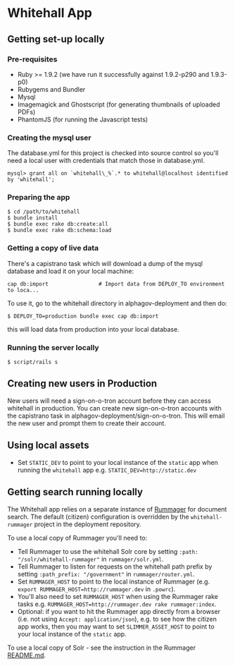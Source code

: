 # Whitehall App

## Getting set-up locally

### Pre-requisites

* Ruby >= 1.9.2 (we have run it successfully against 1.9.2-p290 and 1.9.3-p0)
* Rubygems and Bundler
* Mysql
* Imagemagick and Ghostscript (for generating thumbnails of uploaded PDFs)
* PhantomJS (for running the Javascript tests)

### Creating the mysql user

The database.yml for this project is checked into source control so you'll need a local user with credentials that match those in database.yml.

    mysql> grant all on `whitehall\_%`.* to whitehall@localhost identified by 'whitehall';

### Preparing the app

    $ cd /path/to/whitehall
    $ bundle install
    $ bundle exec rake db:create:all
    $ bundle exec rake db:schema:load

### Getting a copy of live data

There's a capistrano task which will download a dump of the mysql database and load it on your local machine:

    cap db:import                # Import data from DEPLOY_TO environment to loca...
  
To use it, go to the whitehall directory in alphagov-deployment and then do:
    
    $ DEPLOY_TO=production bundle exec cap db:import

this will load data from production into your local database.

### Running the server locally

    $ script/rails s

## Creating new users in Production

New users will need a sign-on-o-tron account before they can access whitehall in production.  You can create new sign-on-o-tron accounts with the capistrano task in alphagov-deployment/sign-on-o-tron.  This will email the new user and prompt them to create their account.

## Using local assets

* Set `STATIC_DEV` to point to your local instance of the `static` app when running the `whitehall` app e.g. `STATIC_DEV=http://static.dev`

## Getting search running locally

The Whitehall app relies on a separate instance of [Rummager](https://github.com/alphagov/rummager) for document search. The default (citizen) configuration is overridden by the `whitehall-rummager` project in the deployment repository.

To use a local copy of Rummager you'll need to:

* Tell Rummager to use the whitehall Solr core by setting `:path: "/solr/whitehall-rummager"` in `rummager/solr.yml`.
* Tell Rummager to listen for requests on the whitehall path prefix by setting `:path_prefix: "/government"` in `rummager/router.yml`.
* Set `RUMMAGER_HOST` to point to the local instance of Rummager (e.g. `export RUMMAGER_HOST=http://rummager.dev` in `.powrc`).
* You'll also need to set `RUMMAGER_HOST` when using the Rummager rake tasks e.g. `RUMMAGER_HOST=http://rummager.dev rake rummager:index`.
* Optional: if you want to hit the Rummager app directly from a browser (i.e. not using `Accept: application/json`), e.g. to see how the citizen app works, then you may want to set `SLIMMER_ASSET_HOST` to point to your local instance of the `static` app.

To use a local copy of Solr - see the instruction in the Rummager [README.md](https://github.com/alphagov/rummager).